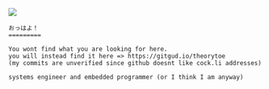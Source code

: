 ![](https://komarev.com/ghpvc/?username=theory-of-everything&color=green&style=flat-sqaure)
```
おっはよ！
=========

You wont find what you are looking for here. 
you will instead find it here => https://gitgud.io/theorytoe
(my commits are unverified since github doesnt like cock.li addresses)

systems engineer and embedded programmer (or I think I am anyway)
```
